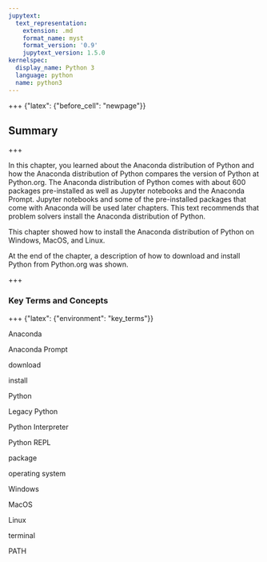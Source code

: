 ```yaml
---
jupytext:
  text_representation:
    extension: .md
    format_name: myst
    format_version: '0.9'
    jupytext_version: 1.5.0
kernelspec:
  display_name: Python 3
  language: python
  name: python3
---
```


+++ {"latex": {"before_cell": "newpage"}}

## Summary

+++

In this chapter, you learned about the Anaconda distribution of Python and how the Anaconda distribution of Python compares the version of Python at Python.org.  The Anaconda distribution of Python comes with about 600 packages pre-installed as well as Jupyter notebooks and the Anaconda Prompt. Jupyter notebooks and some of the pre-installed packages that come with Anaconda will be used later chapters. This text recommends that problem solvers install the Anaconda distribution of Python.

This chapter showed how to install the Anaconda distribution of Python on Windows, MacOS, and Linux.  

At the end of the chapter, a description of how to download and install Python from Python.org was shown.

+++

### Key Terms and Concepts

+++ {"latex": {"environment": "key_terms"}}

Anaconda

Anaconda Prompt

download

install

Python

Legacy Python

Python Interpreter

Python REPL

package

operating system

Windows

MacOS

Linux

terminal

PATH

```{code-cell} ipython3

```
